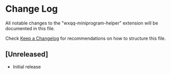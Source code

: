 # Change Log

All notable changes to the "wxqq-miniprogram-helper" extension will be documented in this file.

Check [Keep a Changelog](http://keepachangelog.com/) for recommendations on how to structure this file.

## [Unreleased]

- Initial release